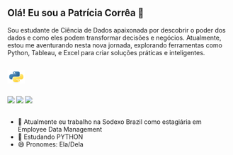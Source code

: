 ## Olá! Eu sou a Patrícia Corrêa 👋


Sou estudante de Ciência de Dados apaixonada por descobrir o poder dos dados e como eles podem transformar decisões e negócios. Atualmente, estou me aventurando nesta nova jornada, explorando ferramentas como Python, Tableau, e Excel para criar soluções práticas e inteligentes.

<div style="display: inline_block"><br>

  <img align="center" alt="Rafa-Python" height="30" width="40" src="https://raw.githubusercontent.com/devicons/devicon/master/icons/python/python-original.svg">
  
<div> 
  
 ##
 
<div> 
  
 <a href="https://discord.gg/wagxzStdcR" target="_blank"><img src="..." target="_blank"></a> 
  <a href = "mailto:contatorafaballerini@gmail.com"><img src="..." target="_blank"></a>
  <a href="https://www.linkedin.com/in/rafaella-ballerini-45875016a" target="_blank"><img src="..." target="_blank"></a> 
  
</div>

##

</div>


- 🔭 Atualmente eu trabalho na Sodexo Brazil como estagiária em Employee Data Management
- 🌱 Estudando PYTHON
- 😄 Pronomes: Ela/Dela

</div>

##

</div>
